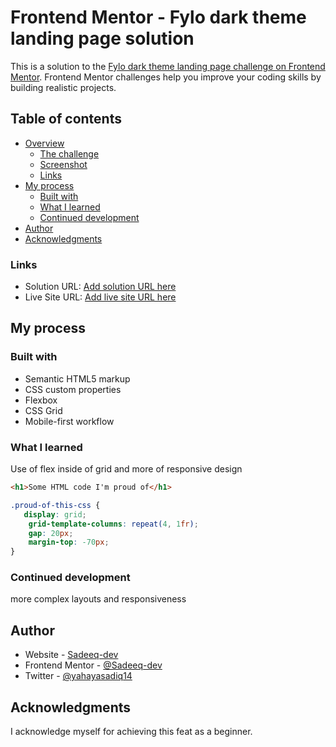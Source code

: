 # Frontend Mentor - Fylo dark theme landing page solution

This is a solution to the [Fylo dark theme landing page challenge on Frontend Mentor](https://www.frontendmentor.io/challenges/fylo-dark-theme-landing-page-5ca5f2d21e82137ec91a50fd). Frontend Mentor challenges help you improve your coding skills by building realistic projects. 

## Table of contents

- [Overview](#overview)
  - [The challenge](#the-challenge)
  - [Screenshot](#screenshot)
  - [Links](#links)
- [My process](#my-process)
  - [Built with](#built-with)
  - [What I learned](#what-i-learned)
  - [Continued development](#continued-development)
- [Author](#author)
- [Acknowledgments](#acknowledgments)


### Links

- Solution URL: [Add solution URL here](https://your-solution-url.com)
- Live Site URL: [Add live site URL here](https://your-live-site-url.com)

## My process

### Built with

- Semantic HTML5 markup
- CSS custom properties
- Flexbox
- CSS Grid
- Mobile-first workflow

### What I learned
Use of flex inside of grid and more of responsive design

```html
<h1>Some HTML code I'm proud of</h1>
```
```css
.proud-of-this-css {
   display: grid;
    grid-template-columns: repeat(4, 1fr);
    gap: 20px;
    margin-top: -70px;
}
```


### Continued development

more complex layouts and responsiveness


## Author


- Website - [Sadeeq-dev](https://www.your-site.com)
- Frontend Mentor - [@Sadeeq-dev](https://www.frontendmentor.io/profile/Sadeeq-dev)
- Twitter - [@yahayasadiq14](https://www.twitter.com/yahayasadiq14)


## Acknowledgments

I acknowledge myself for achieving this feat as a beginner.
